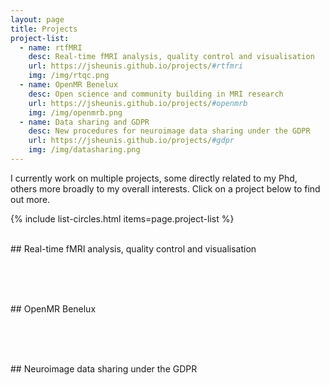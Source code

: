 ```yaml
---
layout: page
title: Projects
project-list:
  - name: rtfMRI
    desc: Real-time fMRI analysis, quality control and visualisation
    url: https://jsheunis.github.io/projects/#rtfmri
    img: /img/rtqc.png
  - name: OpenMR Benelux
    desc: Open science and community building in MRI research
    url: https://jsheunis.github.io/projects/#openmrb
    img: /img/openmrb.png
  - name: Data sharing and GDPR
    desc: New procedures for neuroimage data sharing under the GDPR 
    url: https://jsheunis.github.io/projects/#gdpr
    img: /img/datasharing.png
---
```


I currently work on multiple projects, some directly related to my Phd, others more broadly to my overall interests. Click on a project below to find out more.


{% include list-circles.html items=page.project-list %}

<div id='rtfmri'></div>
<br>
## Real-time fMRI analysis, quality control and visualisation

<br><br>
<div id='openmrb'></div>
<br>
## OpenMR Benelux

<br><br>
<div id='gdpr'></div>
<br>
## Neuroimage data sharing under the GDPR 


